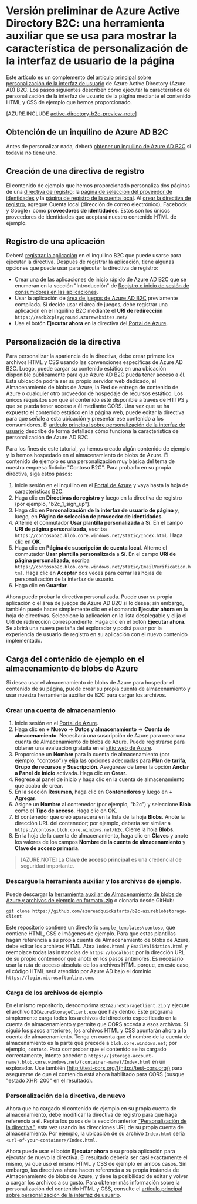 <properties
	pageTitle="Vista previa de Azure Active Directory B2C: herramienta auxiliar de personalización de la interfaz de usuario de página | Microsoft Azure"
	description="Herramienta auxiliar que se usa para mostrar la característica de personalización de la interfaz de usuario (IU) de página en Azure Active Directory B2C"
	services="active-directory-b2c"
	documentationCenter=""
	authors="swkrish"
	manager="msmbaldwin"
	editor="bryanla"/>

<tags
	ms.service="active-directory-b2c"
	ms.workload="identity"
	ms.tgt_pltfrm="na"
	ms.devlang="na"
	ms.topic="article"
	ms.date="06/06/2016"
	ms.author="swkrish"/>

# Versión preliminar de Azure Active Directory B2C: una herramienta auxiliar que se usa para mostrar la característica de personalización de la interfaz de usuario de la página

Este artículo es un complemento del [artículo principal sobre personalización de la interfaz de usuario](active-directory-b2c-reference-ui-customization.md) de Azure Active Directory (Azure AD) B2C. Los pasos siguientes describen cómo ejecutar la característica de personalización de la interfaz de usuario de la página mediante el contenido HTML y CSS de ejemplo que hemos proporcionado.

[AZURE.INCLUDE [active-directory-b2c-preview-note](../../includes/active-directory-b2c-preview-note.md)]

## Obtención de un inquilino de Azure AD B2C

Antes de personalizar nada, deberá [obtener un inquilino de Azure AD B2C](active-directory-b2c-get-started.md) si todavía no tiene uno.

## Creación de una directiva de registro

El contenido de ejemplo que hemos proporcionado personaliza dos páginas de una [directiva de registro](active-directory-b2c-reference-policies.md#how-to-create-a-sign-up-policy): la [página de selección del proveedor de identidades](active-directory-b2c-reference-ui-customization.md#identity-provider-selection-page) y la [página de registro de la cuenta local](active-directory-b2c-reference-ui-customization.md#local-account-sign-up-page). Al [crear la directiva de registro](active-directory-b2c-reference-policies.md#how-to-create-a-sign-up-policy), agregue Cuenta local (dirección de correo electrónico), Facebook y Google+ como **proveedores de identidades**. Estos son los únicos proveedores de identidades que aceptará nuestro contenido HTML de ejemplo.

## Registro de una aplicación

Deberá [registrar la aplicación](active-directory-b2c-app-registration.md) en el inquilino B2C que puede usarse para ejecutar la directiva. Después de registrar la aplicación, tiene algunas opciones que puede usar para ejecutar la directiva de registro:

- Crear una de las aplicaciones de inicio rápido de Azure AD B2C que se enumeran en la sección "Introducción" de [Registro e inicio de sesión de consumidores en las aplicaciones](active-directory-b2c-overview.md#getting-started).
- Usar la aplicación de [área de juegos de Azure AD B2C](https://aadb2cplayground.azurewebsites.net) previamente compilada. Si decide usar el área de juegos, debe registrar una aplicación en el inquilino B2C mediante el **URI de redirección** `https://aadb2cplayground.azurewebsites.net/`
- Use el botón **Ejecutar ahora** en la directiva del [Portal de Azure](https://portal.azure.com/).

## Personalización de la directiva

Para personalizar la apariencia de la directiva, debe crear primero los archivos HTML y CSS usando las convenciones específicas de Azure AD B2C. Luego, puede cargar su contenido estático en una ubicación disponible públicamente para que Azure AD B2C pueda tener acceso a él. Esta ubicación podría ser su propio servidor web dedicado, el Almacenamiento de blobs de Azure, la Red de entrega de contenido de Azure o cualquier otro proveedor de hospedaje de recursos estático. Los únicos requisitos son que el contenido esté disponible a través de HTTPS y que se pueda tener acceso a él mediante CORS. Una vez que se ha expuesto el contenido estático en la página web, puede editar la directiva para que señale a esta ubicación y presentar ese contenido a los consumidores. El [artículo principal sobre personalización de la interfaz de usuario](active-directory-b2c-reference-ui-customization.md) describe de forma detallada cómo funciona la característica de personalización de Azure AD B2C.

Para los fines de este tutorial, ya hemos creado algún contenido de ejemplo y lo hemos hospedado en el almacenamiento de blobs de Azure. El contenido de ejemplo es una personalización muy básica del tema de nuestra empresa ficticia: "Contoso B2C". Para probarlo en su propia directiva, siga estos pasos:

1. Inicie sesión en el inquilino en el [Portal de Azure](https://portal.azure.com/) y vaya hasta la hoja de características B2C.
2. Haga clic en **Directivas de registro** y luego en la directiva de registro (por ejemplo, "b2c\_1\_sign\_up").
3. Haga clic en **Personalización de la interfaz de usuario de página** y, luego, en **Página de selección de proveedor de identidades**.
4. Alterne el conmutador **Usar plantilla personalizada** a **Sí**. En el campo **URI de página personalizada**, escriba `https://contosob2c.blob.core.windows.net/static/Index.html`. Haga clic en **OK**.
5. Haga clic en **Página de suscripción de cuenta local**. Alterne el conmutador **Usar plantilla personalizada** a **Sí**. En el campo **URI de página personalizada**, escriba `https://contosob2c.blob.core.windows.net/static/EmailVerification.html`. Haga clic en **Aceptar** dos veces para cerrar las hojas de personalización de la interfaz de usuario.
6. Haga clic en **Guardar**.

Ahora puede probar la directiva personalizada. Puede usar su propia aplicación o el área de juegos de Azure AD B2C si lo desea; sin embargo, también puede hacer simplemente clic en el comando **Ejecutar ahora** en la hoja de directivas. Seleccione la aplicación en la lista desplegable y elija el URI de redirección correspondiente. Haga clic en el botón **Ejecutar ahora**. Se abrirá una nueva pestaña del explorador y podrá pasar por la experiencia de usuario de registro en su aplicación con el nuevo contenido implementado.

## Carga del contenido de ejemplo en el almacenamiento de blobs de Azure

Si desea usar el almacenamiento de blobs de Azure para hospedar el contenido de su página, puede crear su propia cuenta de almacenamiento y usar nuestra herramienta auxiliar de B2C para cargar los archivos.

### Crear una cuenta de almacenamiento

1. Inicie sesión en el [Portal de Azure](https://portal.azure.com/).
2. Haga clic en **+ Nuevo** -> **Datos y almacenamiento** -> **Cuenta de almacenamiento**. Necesitará una suscripción de Azure para crear una cuenta de Almacenamiento de blobs de Azure. Puede registrarse para obtener una evaluación gratuita en el [sitio web de Azure](https://azure.microsoft.com/pricing/free-trial/).
3. Proporcione un **Nombre** para la cuenta de almacenamiento (por ejemplo, "contoso") y elija las opciones adecuadas para **Plan de tarifa**, **Grupo de recursos** y **Suscripción**. Asegúrese de tener la opción **Anclar a Panel de inicio** activada. Haga clic en **Crear**.
4. Regrese al panel de inicio y haga clic en la cuenta de almacenamiento que acaba de crear.
5. En la sección **Resumen**, haga clic en **Contenedores** y luego en **+ Agregar**.
6. Asigne un **Nombre** al contenedor (por ejemplo, "b2c") y seleccione **Blob** como el **Tipo de acceso**. Haga clic en **OK**.
7. El contenedor que creó aparecerá en la lista de la hoja **Blobs**. Anote la dirección URL del contenedor; por ejemplo, debería ser similar a `https://contoso.blob.core.windows.net/b2c`. Cierre la hoja **Blobs**.
8. En la hoja de la cuenta de almacenamiento, haga clic en **Claves** y anote los valores de los campos **Nombre de la cuenta de almacenamiento** y **Clave de acceso primaria**.

> [AZURE.NOTE]
	La **Clave de acceso principal** es una credencial de seguridad importante.

### Descargue la herramienta auxiliar y los archivos de ejemplo.

Puede descargar la [herramienta auxiliar de Almacenamiento de blobs de Azure y archivos de ejemplo en formato .zip](https://github.com/azureadquickstarts/b2c-azureblobstorage-client/archive/master.zip) o clonarla desde GitHub:

```
git clone https://github.com/azureadquickstarts/b2c-azureblobstorage-client
```

Este repositorio contiene un directorio `sample_templates\contoso`, que contiene HTML, CSS e imágenes de ejemplo. Para que estas plantillas hagan referencia a su propia cuenta de Almacenamiento de blobs de Azure, debe editar los archivos HTML. Abra `Index.htnml` y `EmailValidation.html` y reemplace todas las instancias de `https://localhost` por la dirección URL de su propio contenedor que anotó en los pasos anteriores. Es necesario usar la ruta de acceso absoluta de los archivos HTML porque, en este caso, el código HTML será atendido por Azure AD bajo el dominio `https://login.microsoftonline.com`.

### Carga de los archivos de ejemplo

En el mismo repositorio, descomprima `B2CAzureStorageClient.zip` y ejecute el archivo `B2CAzureStorageClient.exe` que hay dentro. Este programa simplemente carga todos los archivos del directorio especificado en la cuenta de almacenamiento y permite que CORS acceda a esos archivos. Si siguió los pasos anteriores, los archivos HTML y CSS apuntarán ahora a la cuenta de almacenamiento. Tenga en cuenta que el nombre de la cuenta de almacenamiento es la parte que precede a `blob.core.windows.net`; por ejemplo, `contoso`. Para comprobar que el contenido se ha cargado correctamente, intente acceder a `https://{storage-account-name}.blob.core.windows.net/{container-name}/Index.html` en un explorador. Use también [http://test-cors.org/](http://test-cors.org/) para asegurarse de que el contenido está ahora habilitado para CORS (busque "estado XHR: 200" en el resultado).

### Personalización de la directiva, de nuevo

Ahora que ha cargado el contenido de ejemplo en su propia cuenta de almacenamiento, debe modificar la directiva de registro para que haga referencia a él. Repita los pasos de la sección anterior ["Personalización de la directiva"](#customize-your-policy), esta vez usando las direcciones URL de su propia cuenta de almacenamiento. Por ejemplo, la ubicación de su archivo `Index.html` sería `<url-of-your-container>/Index.html`.

Ahora puede usar el botón **Ejecutar ahora** o su propia aplicación para ejecutar de nuevo la directiva. El resultado debería ser casi exactamente el mismo, ya que usó el mismo HTML y CSS de ejemplo en ambos casos. Sin embargo, las directivas ahora hacen referencia a su propia instancia de Almacenamiento de blobs de Azure, y tiene la posibilidad de editar y volver a cargar los archivos a su gusto. Para obtener más información sobre la personalización del contenido HTML y CSS, consulte el [artículo principal sobre personalización de la interfaz de usuario](active-directory-b2c-reference-ui-customization.md).

<!---HONumber=AcomDC_0608_2016-->